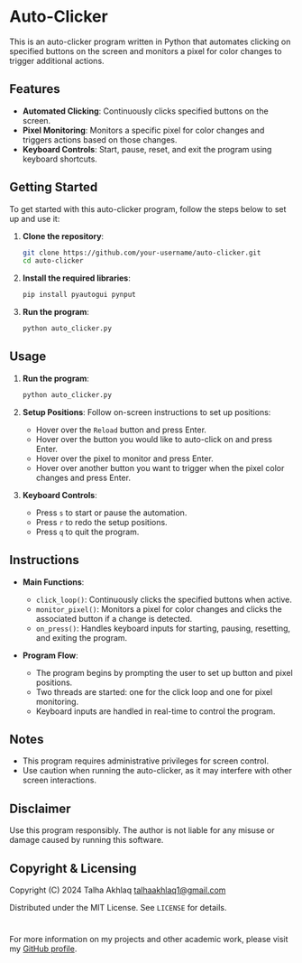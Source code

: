 # Auto-Clicker

This is an auto-clicker program written in Python that automates clicking on specified buttons on the screen and monitors a pixel for color changes to trigger additional actions.

## Features

- **Automated Clicking**: Continuously clicks specified buttons on the screen.
- **Pixel Monitoring**: Monitors a specific pixel for color changes and triggers actions based on those changes.
- **Keyboard Controls**: Start, pause, reset, and exit the program using keyboard shortcuts.

## Getting Started

To get started with this auto-clicker program, follow the steps below to set up and use it:

1. **Clone the repository**:
    ```bash
    git clone https://github.com/your-username/auto-clicker.git
    cd auto-clicker
    ```

2. **Install the required libraries**:
    ```bash
    pip install pyautogui pynput
    ```

3. **Run the program**:
    ```bash
    python auto_clicker.py
    ```

## Usage

1. **Run the program**:
    ```bash
    python auto_clicker.py
    ```

2. **Setup Positions**: Follow on-screen instructions to set up positions:
   - Hover over the `Reload` button and press Enter.
   - Hover over the button you would like to auto-click on and press Enter.
   - Hover over the pixel to monitor and press Enter.
   - Hover over another button you want to trigger when the pixel color changes and press Enter.

3. **Keyboard Controls**:
   - Press `s` to start or pause the automation.
   - Press `r` to redo the setup positions.
   - Press `q` to quit the program.

## Instructions

- **Main Functions**:
  - `click_loop()`: Continuously clicks the specified buttons when active.
  - `monitor_pixel()`: Monitors a pixel for color changes and clicks the associated button if a change is detected.
  - `on_press()`: Handles keyboard inputs for starting, pausing, resetting, and exiting the program.

- **Program Flow**:
  - The program begins by prompting the user to set up button and pixel positions.
  - Two threads are started: one for the click loop and one for pixel monitoring.
  - Keyboard inputs are handled in real-time to control the program.

## Notes

- This program requires administrative privileges for screen control.
- Use caution when running the auto-clicker, as it may interfere with other screen interactions.

## Disclaimer

Use this program responsibly. The author is not liable for any misuse or damage caused by running this software.

## Copyright & Licensing

Copyright (C) 2024 Talha Akhlaq <talhaakhlaq1@gmail.com>

Distributed under the MIT License. See `LICENSE` for details.
#
For more information on my projects and other academic work, please visit my [GitHub profile](https://github.com/TalhaAkhlaq).

